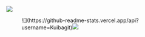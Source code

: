 ![](https://z3.ax1x.com/2021/04/10/cdk2X6.jpg)

<figure class="third">
  ![](https://github-readme-stats.vercel.app/api?username=Kuibagit)<img src="(https://z3.ax1x.com/2021/04/10/cdnqPO.jpg"/>
</figure>

<!--
**Kuibagit/Kuibagit** is a ✨ _special_ ✨ repository because its `README.md` (this file) appears on your GitHub profile.

Here are some ideas to get you started:

- 🔭 I’m currently working on ...
- 🌱 I’m currently learning ...
- 👯 I’m looking to collaborate on ...
- 🤔 I’m looking for help with ...
- 💬 Ask me about ...
- 📫 How to reach me: ...
- 😄 Pronouns: ...
- ⚡ Fun fact: ...
-->
